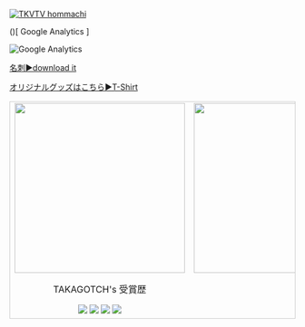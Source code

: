 
<!--
![Front img](https://github.com/takagotch/takagotch/blob/master/v4mJFCT.jpg)
-->

[![TKVTV hommachi](http://img.youtube.com/vi/IRjnyZKCtH4/0.jpg)](https://www.youtube.com/watch?v=IRjnyZKCtH4 "TKVTV hommachi")

<!-- html
<iframe width="560" height="315" src="https://www.youtube.com/embed/ZB5UmVijals" frameborder="0" allow="accelerometer; autoplay; clipboard-write; encrypted-media; gyroscope; picture-in-picture" allowfullscreen></iframe>
-->

()[
Google Analytics
]

![Google Analytics](https://www.google-analytics.com/collect?v=1&tid=UA-174694405-1&cid=555&t=pageview&ec=repo&ea=open&dp=%2F&dt=%2F)

[名刺▶download it](https://raw.githubusercontent.com/takagotch/takagotch/master/desktop/businesscard1.pdf)

[オリジナルグッズはこちら▶T-Shirt](https://takagotch.github.io/page63/shop/?fbclid=IwAR1_7pM4r0kSsRjjsXs0dcBYRsehRpjMbk6YYXcgiiC9iSCQgmMdQIFv-c4#/)












<!--
![Github stats](https://github-readme-stats.vercel.app/api?username=girisagar46&show_icons=true)![Profile views](https://gpvc.arturio.dev/girisagar46)  
<img src="https://wakatime.com/share/@girisagar46/9e2dcaec-ba40-4697-9a36-0e00e2aba570.svg" height="350px" width="450px">
--!>

<table style="border: 1px solid #CCC; border-collapse: collapse;">
  <tbody style="border: none;">
    <tr valign="top">
      <td width="50%" align="center" style="border: none;">
        <img height="300px" src="https://github-readme-stats.vercel.app/api?username=takagotch&show_icons=true">
        
        <p> TAKAGOTCH's 受賞歴 </p>
        <img src="https://github-profile-trophy.vercel.app/?username=takagotch">
        <img src="https://gpvc.arturio.dev/takagotch">
        <img src="https://badges.pufler.dev/years/takagotch">
        <img src="https://badges.pufler.dev/repos/takagotch">
      </td>
      
      <td width="25%" align="center" style="border: none;">
        <img height="300px" src="https://wakatime.com/share/@girisagar46/9e2dcaec-ba40-4697-9a36-0e00e2aba570.svg">
      </td>
      
      <td width="25%" align="center" style="border: none;">
        <img height="300px" src="https://github.com/takagotch/takagotch/blob/master/desktop/board2.png">
      </td>
      
      
    </tr>
  </tbody>
</table>



